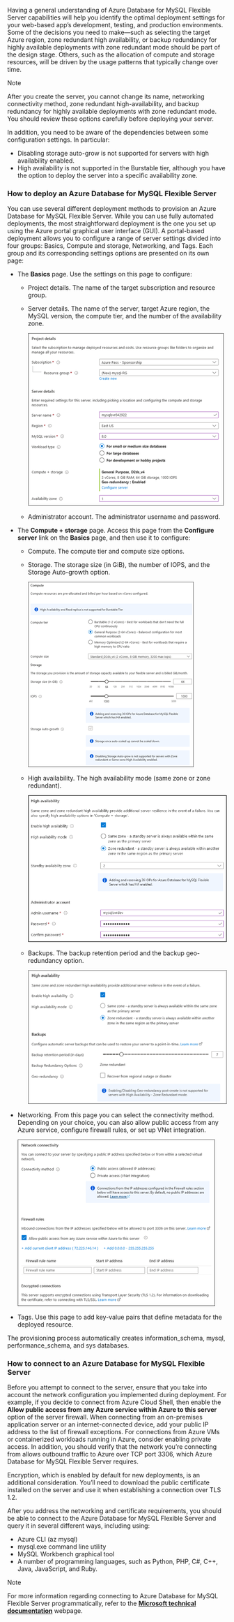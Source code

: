 Having a general understanding of Azure Database for MySQL Flexible Server capabilities will help you identify the optimal deployment settings for your web-based app’s development, testing, and production environments. Some of the decisions you need to make—such as selecting the target Azure region, zone redundant high availability, or backup redundancy for highly available deployments with zone redundant mode should be part of the design stage. Others, such as the allocation of compute and storage resources, will be driven by the usage patterns that typically change over time.

> [!NOTE]
> After you create the server, you cannot change its name, networking connectivity method, zone redundant high-availability, and backup redundancy for highly available deployments with zone redundant mode. You should review these options carefully before deploying your server.

In addition, you need to be aware of the dependencies between some configuration settings. In particular:

- Disabling storage auto-grow is not supported for servers with high availability enabled.
- High availability is not supported in the Burstable tier, although you have the option to deploy the server into a specific availability zone.

### How to deploy an Azure Database for MySQL Flexible Server

You can use several different deployment methods to provision an Azure Database for MySQL Flexible Server. While you can use fully automated deployments, the most straightforward deployment is the one you set up using the Azure portal graphical user interface (GUI). A portal-based deployment allows you to configure a range of server settings divided into four groups: Basics, Compute and storage, Networking, and Tags. Each group and its corresponding settings options are presented on its own page:

- The **Basics** page. Use the settings on this page to configure:

  - Project details. The name of the target subscription and resource group.

  - Server details. The name of the server, target Azure region, the MySQL version, the compute tier, and the number of the availability zone.

    ![Screenshot of the Project and Server details sections of the Basics Azure portal Flexible Server deployment page.](../media/3-deploy-mysql-project-server-details.png)

  - Administrator account. The administrator username and password.

- The **Compute + storage** page. Access this page from the **Configure server** link on the **Basics** page, and then use it to configure:

  - Compute. The compute tier and compute size options.

  - Storage. The storage size (in GiB), the number of IOPS, and the Storage Auto-growth option.

    ![Screenshot of the Compute and Storage sections of the Compute + Storage Azure portal Flexible Server deployment page.](../media/3-deploy-mysql-compute-and-storage.png)

  - High availability. The high availability mode (same zone or zone redundant).

    ![Screenshot of the High availability section of the Basics Azure portal Flexible Server deployment page.](../media/3-deploy-mysql-high-availability.png)

  - Backups. The backup retention period and the backup geo-redundancy option.

    ![Screenshot of the High availability and Backups sections of the Compute + Storage Azure portal Flexible Server deployment page." border.](../media/3-deploy-mysql-high-availability-backups.png)

- Networking. From this page you can select the connectivity method. Depending on your choice, you can also allow public access from any Azure service, configure firewall rules, or set up VNet integration.

   ![Screenshot of the Network connectivity tab displaying the options for the connectivity method, firewall rules, and more.](../media/3-mysql-network-connectivity-firewall-rules.png)
  
- Tags. Use this page to add key-value pairs that define metadata for the deployed resource.

The provisioning process automatically creates information_schema, mysql, performance_schema, and sys databases.

### How to connect to an Azure Database for MySQL Flexible Server

Before you attempt to connect to the server, ensure that you take into account the network configuration you implemented during deployment. For example, if you decide to connect from Azure Cloud Shell, then enable the **Allow public access from any Azure service within Azure to this server** option of the server firewall. When connecting from an on-premises application server or an internet-connected device, add your public IP address to the list of firewall exceptions. For connections from Azure VMs or containerized workloads running in Azure, consider enabling private access. In addition, you should verify that the network you’re connecting from allows outbound traffic to Azure over TCP port 3306, which Azure Database for MySQL Flexible Server requires.

Encryption, which is enabled by default for new deployments, is an additional consideration. You’ll need to download the public certificate installed on the server and use it when establishing a connection over TLS 1.2.

After you address the networking and certificate requirements, you should be able to connect to the Azure Database for MySQL Flexible Server and query it in several different ways, including using:

- Azure CLI (az mysql)
- mysql.exe command line utility
- MySQL Workbench graphical tool
- A number of programming languages, such as Python, PHP, C#, C++, Java, JavaScript, and Ruby.

> [!NOTE]
> For more information regarding connecting to Azure Database for MySQL Flexible Server programmatically, refer to the [**Microsoft technical documentation**](/) webpage.
